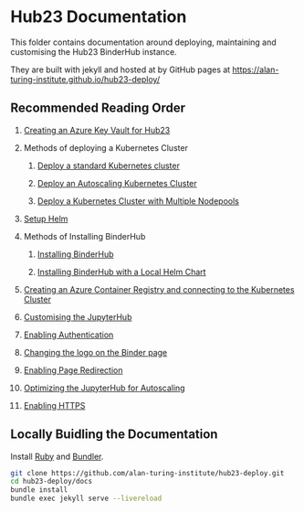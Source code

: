 # Hub23 Documentation

This folder contains documentation around deploying, maintaining and customising the Hub23 BinderHub instance.

They are built with jekyll and hosted at by GitHub pages at <https://alan-turing-institute.github.io/hub23-deploy/>

## Recommended Reading Order

1. [Creating an Azure Key Vault for Hub23](./01-azure-keyvault.md)

2. Methods of deploying a Kubernetes Cluster

   1. [Deploy a standard Kubernetes cluster](./02i-deploy-standard-k8s-cluster.md)

   2. [Deploy an Autoscaling Kubernetes Cluster](./02ii-deploy-autoscaling-k8s-cluster.md)

   3. [Deploy a Kubernetes Cluster with Multiple Nodepools](./02iii-deploy-k8s-cluster-multiple-nodepools.md)

3. [Setup Helm](03-setup-helm.md)

4. Methods of Installing BinderHub

    1. [Installing BinderHub](./04i-installing-binderhub.md)

    2. [Installing BinderHub with a Local Helm Chart](./04ii-installing-binderhub-local-helm-chart.md)

5. [Creating an Azure Container Registry and connecting to the Kubernetes Cluster](./05-create-azure-container-registry.md)

6. [Customising the JupyterHub](./06-customise-jupyterhub.md)

7. [Enabling Authentication](./07-enabling-authentication.md)

8. [Changing the logo on the Binder page](./08-changing-logo.md)

9. [Enabling Page Redirection](./09-enabling-page-redirection.md)

10. [Optimizing the JupyterHub for Autoscaling](./10-optimising-autoscaling.md)

11. [Enabling HTTPS](./11-enabling-https.md)

## Locally Buidling the Documentation

Install [Ruby](https://www.ruby-lang.org/en/documentation/installation/) and [Bundler](https://bundler.io/).

```bash
git clone https://github.com/alan-turing-institute/hub23-deploy.git
cd hub23-deploy/docs
bundle install
bundle exec jekyll serve --livereload
```
